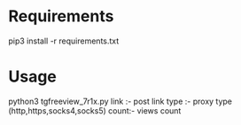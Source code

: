 # Requirements
pip3 install -r requirements.txt

# Usage

python3 tgfreeview_7r1x.py <link> <type> <count>
link :- post link 
type :- proxy type (http,https,socks4,socks5)
count:- views count
